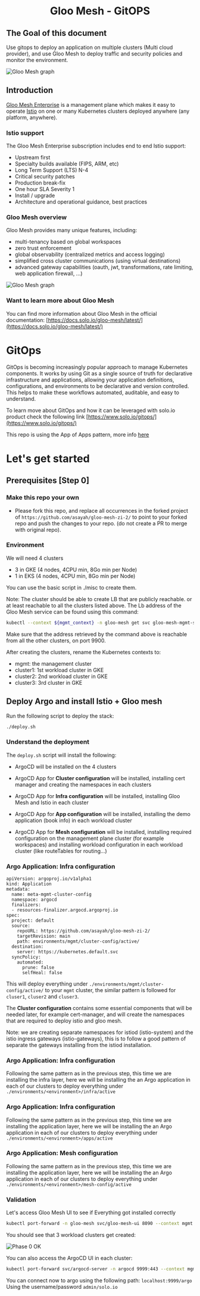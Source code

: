 # <center>Gloo Mesh - GitOPS</center>



## The Goal of this document

Use gitops to deploy an application on multiple clusters (Multi cloud provider), and use Gloo Mesh to deploy traffic and security policies and monitor the environment. 

![Gloo Mesh graph](images/gloo-mesh-zi-full.svg)



## Introduction <a name="introduction"></a>

[Gloo Mesh Enterprise](https://www.solo.io/products/gloo-mesh/) is a management plane which makes it easy to operate [Istio](https://istio.io) on one or many Kubernetes clusters deployed anywhere (any platform, anywhere).

### Istio support

The Gloo Mesh Enterprise subscription includes end to end Istio support:

- Upstream first
- Specialty builds available (FIPS, ARM, etc)
- Long Term Support (LTS) N-4 
- Critical security patches
- Production break-fix
- One hour SLA Severity 1
- Install / upgrade
- Architecture and operational guidance, best practices

### Gloo Mesh overview

Gloo Mesh provides many unique features, including:

- multi-tenancy based on global workspaces
- zero trust enforcement
- global observability (centralized metrics and access logging)
- simplified cross cluster communications (using virtual destinations)
- advanced gateway capabilities (oauth, jwt, transformations, rate limiting, web application firewall, ...)

![Gloo Mesh graph](images/gloo-mesh-graph.png)

### Want to learn more about Gloo Mesh

You can find more information about Gloo Mesh in the official documentation:
[https://docs.solo.io/gloo-mesh/latest/](https://docs.solo.io/gloo-mesh/latest/)


# GitOps 

GitOps is becoming increasingly popular approach to manage Kubernetes components. It works by using Git as a single source of truth for declarative infrastructure and applications, allowing your application definitions, configurations, and environments to be declarative and version controlled. This helps to make these workflows automated, auditable, and easy to understand.

To learn move about GitOps and how it can be leveraged with solo.io product check the following link [https://www.solo.io/gitops/](https://www.solo.io/gitops/)

This repo is using the App of Apps pattern, more info [here](https://argo-cd.readthedocs.io/en/stable/operator-manual/cluster-bootstrapping/#app-of-apps-pattern)

# Let's get started

## Prerequisites [Step 0]


### Make this repo your own
 
- Please fork this repo, and replace all occurrences in the forked project of `https://github.com/asayah/gloo-mesh-zi-2/` to point to your forked repo and push the changes to your repo. (do not create a PR to merge with original repo). 


### Environment 

We will need 4 clusters 
- 3 in GKE (4 nodes, 4CPU min, 8Go min per Node)
- 1 in EKS (4 nodes, 4CPU min, 8Go min per Node)

You can use the basic script in ./misc to create them. 

Note: The cluster should be able to create LB that are publicly reachable. or at least reachable to all the clusters listed above. 
The Lb address of the Gloo Mesh service can be found using this command: 

```bash
kubectl --context ${mgmt_context} -n gloo-mesh get svc gloo-mesh-mgmt-server -o jsonpath='{.status.loadBalancer.ingress[0].*}'
```
Make sure that the address retrieved by the command above is reachable from all the other clusters, on port 9900. 

After creating the clusters, rename the Kubernetes contexts to: 
- mgmt: the management cluster 
- cluster1: 1st workload cluster in GKE 
- cluster2: 2nd workload cluster in GKE 
- cluster3: 3rd cluster in GKE


## Deploy Argo and install Istio + Gloo mesh

Run the following script to deploy the stack: 

```bash 
./deploy.sh
```

### Understand the deployment

The `deploy.sh` script will install the following: 
- ArgoCD will be installed on the 4 clusters

- ArgoCD App for **Cluster configuration**  will be installed, installing cert manager and creating the namespaces in each clusters
- ArgoCD App for **Infra configuration**  will be installed, installing Gloo Mesh and Istio in each cluster
- ArgoCD App for **App configuration**  will be installed, installing the demo application (book info) in each workload cluster
- ArgoCD App for **Mesh configuration**  will be installed, installing required configuration on the management plane cluster (for example workspaces) and installing workload configuration in each workload cluster (like routeTables for routing...)

### Argo Application: Infra configuration

```
apiVersion: argoproj.io/v1alpha1
kind: Application
metadata:
  name: meta-mgmt-cluster-config
  namespace: argocd
  finalizers:
  - resources-finalizer.argocd.argoproj.io
spec:
  project: default
  source:
    repoURL: https://github.com/asayah/gloo-mesh-zi-2/
    targetRevision: main
    path: environments/mgmt/cluster-config/active/
  destination:
    server: https://kubernetes.default.svc
  syncPolicy:
    automated:
      prune: false
      selfHeal: false

```
This will deploy everything under `./environments/mgmt/cluster-config/active/` to your `mgmt` cluster, the similar pattern is followed for `cluser1`, `cluser2` and `cluser3`. 

The **Cluster configuration** contains some essential components that will be needed later, for example cert-manager, and will create the namespaces that are required to deploy istio and gloo mesh. 

Note: we are creating separate namespaces for istiod (istio-system) and the istio ingress gateways (istio-gateways), this is to follow a good pattern of separate the gateways installing from the istiod installation. 


### Argo Application: Infra configuration

Following the same pattern as in the previous step, this time we are installing the infra layer, here we will be installing the an Argo application in each of our clusters to deploy everything under `./environments/<environment>/infra/active`


### Argo Application: Infra configuration

Following the same pattern as in the previous step, this time we are installing the application layer, here we will be installing the an Argo application in each of our clusters to deploy everything under `./environments/<environment>/apps/active`


### Argo Application: Mesh configuration

Following the same pattern as in the previous step, this time we are installing the application layer, here we will be installing the an Argo application in each of our clusters to deploy everything under `./environments/<environment>/mesh-config/active`



### Validation

Let's access Gloo Mesh UI to see if Everything got installed correctly

```bash
kubectl port-forward -n gloo-mesh svc/gloo-mesh-ui 8090 --context mgmt
```

You should see that 3 workload clusters get created: 

![Phase 0 OK](images/gloo-mesh-step0.png)

You can also access the ArgoCD UI in each cluster: 

```bash
kubectl port-forward svc/argocd-server -n argocd 9999:443 --context mgmt 
```
You can connect now to argo using the following path: `localhost:9999/argo`
Using the username/password `admin/solo.io`









